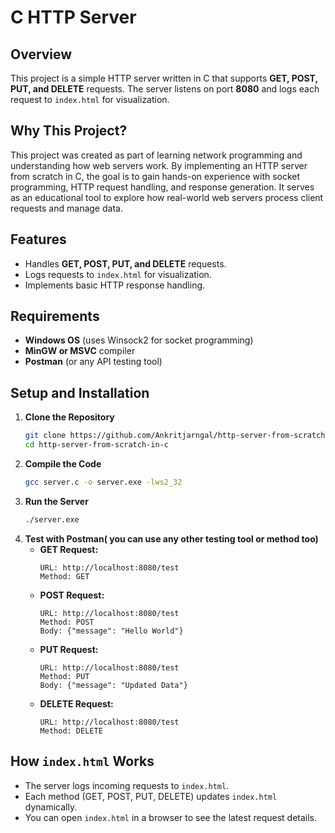 # C HTTP Server

## Overview
This project is a simple HTTP server written in C that supports **GET, POST, PUT, and DELETE** requests. The server listens on port **8080** and logs each request to `index.html` for visualization.

## Why This Project?
This project was created as part of learning network programming and understanding how web servers work.
 By implementing an HTTP server from scratch in C, the goal is to gain hands-on experience with socket programming, HTTP request handling, and response generation.
 It serves as an educational tool to explore how real-world web servers process client requests and manage data.
## Features
- Handles **GET, POST, PUT, and DELETE** requests.
- Logs requests to `index.html` for visualization.
- Implements basic HTTP response handling.

## Requirements
- **Windows OS** (uses Winsock2 for socket programming)
- **MinGW or MSVC** compiler
- **Postman** (or any API testing tool)

## Setup and Installation
1. **Clone the Repository**
   ```sh
   git clone https://github.com/Ankritjarngal/http-server-from-scratch-in-c.git
   cd http-server-from-scratch-in-c

   ```
2. **Compile the Code**
   ```sh
   gcc server.c -o server.exe -lws2_32
   ```
3. **Run the Server**
   ```sh
   ./server.exe
   ```
4. **Test with Postman( you can  use any other testing tool or method too)**
   - **GET Request:**
     ```
     URL: http://localhost:8080/test
     Method: GET
     ```
   - **POST Request:**
     ```
     URL: http://localhost:8080/test
     Method: POST
     Body: {"message": "Hello World"}
     ```
   - **PUT Request:**
     ```
     URL: http://localhost:8080/test
     Method: PUT
     Body: {"message": "Updated Data"}
     ```
   - **DELETE Request:**
     ```
     URL: http://localhost:8080/test
     Method: DELETE
     ```

## How `index.html` Works
- The server logs incoming requests to `index.html`.
- Each method (GET, POST, PUT, DELETE) updates `index.html` dynamically.
- You can open `index.html` in a browser to see the latest request details.




